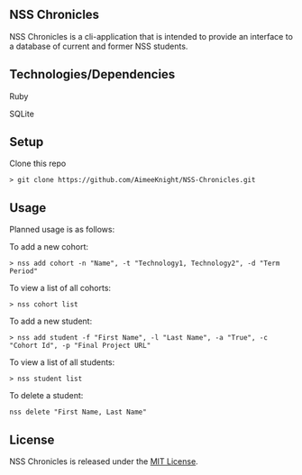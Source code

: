 ## NSS Chronicles

NSS Chronicles is a cli-application that is intended to provide an interface to a database of current and former NSS students.

## Technologies/Dependencies
Ruby

SQLite

## Setup

Clone this repo

`> git clone https://github.com/AimeeKnight/NSS-Chronicles.git`

## Usage

Planned usage is as follows:

To add a new cohort:

`> nss add cohort -n "Name", -t "Technology1, Technology2", -d "Term Period"`

To view a list of all cohorts:

`> nss cohort list`

To add a new student:

`> nss add student -f "First Name", -l "Last Name", -a "True", -c "Cohort Id", -p "Final Project URL"`

To view a list of all students:

`> nss student list`

To delete a student:

`nss delete "First Name, Last Name"`

## License

NSS Chronicles is released under the [MIT License](http://www.opensource.org/licenses/MIT).

